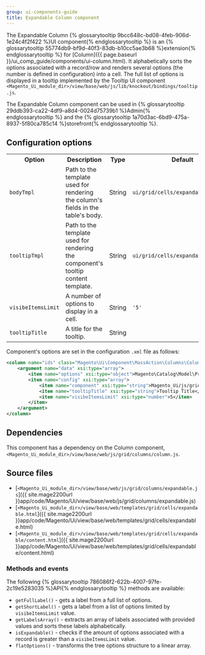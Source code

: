```yaml
---
group: ui-components-guide
title: Expandable Column component
---
```


The Expandable Column {% glossarytooltip 9bcc648c-bd08-4feb-906d-1e24c4f2f422 %}UI component{% endglossarytooltip %} is an {% glossarytooltip 55774db9-bf9d-40f3-83db-b10cc5ae3b68 %}extension{% endglossarytooltip %} for [Column]({{ page.baseurl }}/ui_comp_guide/components/ui-column.html). It alphabetically sorts the options associated with a record/row and renders several options (the number is defined in configuration) into a cell. The full list of options is displayed in a tooltip implemented by the Tooltip UI component `<Magento_Ui_module_dir>/view/base/web/js/lib/knockout/bindings/tooltip.js`.

The Expandable Column component can be used in {% glossarytooltip 29ddb393-ca22-4df9-a8d4-0024d75739b1 %}Admin{% endglossarytooltip %} and the {% glossarytooltip 1a70d3ac-6bd9-475a-8937-5f80ca785c14 %}storefront{% endglossarytooltip %}.

## Configuration options
<table>
    <tr>
        <th>Option</th>
        <th>Description</th>
        <th>Type</th>
        <th>Default</th>
    </tr>
    <tr>
        <td><code>bodyTmpl</code></td>
        <td>Path to the template used for rendering the column's fields in the table's body.</td>
        <td>String</td>
        <td><code>ui/grid/cells/expandable</code></td>
    </tr>
    <tr>
        <td><code>tooltipTmpl</code></td>
        <td>Path to the template used for rendering the component's tooltip content template.</td>
        <td>String</td>
        <td><code>ui/grid/cells/expandable/content</code></td>
    </tr>
    <tr>
        <td><code>visibeItemsLimit</code></td>
        <td>A number of options to display in a cell.</td>
        <td>String</td>
        <td><code>'5'</code></td>
    </tr>
    <tr>
        <td><code>tooltipTitle</code></td>
        <td>A title for the tooltip.</td>
        <td>String</td>
        <td />
    </tr>
</table>

Component's options are set in the configuration `.xml` file as follows:

```xml
<column name="ids" class="Magento\Ui\Component\MassAction\Columns\Column">
    <argument name="data" xsi:type="array">
        <item name="options" xsi:type="object">Magento\Catalog\Model\Product\Attribute\Source\Status</item>
        <item name="config" xsi:type="array">
            <item name="component" xsi:type="string">Magento_Ui/js/grid/columns/expandable</item>
            <item name="tooltipTitle" xsi:type="string">Tooltip Title</item>
            <item name="visibeItemsLimit" xsi:type="number">5</item>
        </item>
    </argument>
</column>
```

## Dependencies

This component has a dependency on the Column component, `<Magento_Ui_module_dir>/view/base/web/js/grid/columns/column.js`.

## Source files

- [`<Magento_Ui_module_dir>/view/base/web/js/grid/columns/expandable.js`]({{ site.mage2200url }}app/code/Magento/Ui/view/base/web/js/grid/columns/expandable.js)
- [`<Magento_Ui_module_dir>/view/base/web/templates/grid/cells/expandable.html`]({{ site.mage2200url }}app/code/Magento/Ui/view/base/web/templates/grid/cells/expandable.html)
- [`<Magento_Ui_module_dir>/view/base/web/templates/grid/cells/expandable/content.html`]({{ site.mage2200url }}app/code/Magento/Ui/view/base/web/templates/grid/cells/expandable/content.html)


### Methods and events

The following {% glossarytooltip 786086f2-622b-4007-97fe-2c19e5283035 %}API{% endglossarytooltip %} methods are available:

- `getFullLabel()` - gets a label from a full list of options.
- `getShortLabel()` - gets a label from a list of options limited by `visibeItemsLimit` value.
- `getLabelsArray()` - extracts an array of labels associated with provided values and sorts these labels alphabetically.
- `isExpandable()` - checks if the amount of options associated with a record is greater than a `visibeItemsLimit` value.
- `flatOptions()` - transforms the tree options structure to a linear array.
